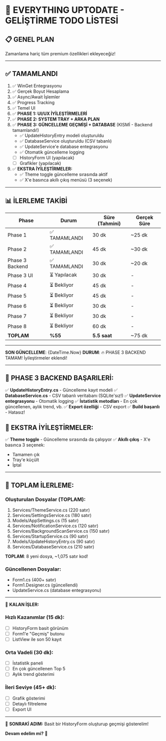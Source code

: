 ﻿# 🎯 EVERYTHING UPTODATE - GELİŞTİRME TODO LİSTESİ

## 📋 GENEL PLAN
Zamanlama hariç tüm premium özellikleri ekleyeceğiz!

---

## ✅ TAMAMLANDI
1. ✅ WinGet Entegrasyonu
2. ✅ Gerçek Boyut Hesaplama
3. ✅ Async/Await İşlemler
4. ✅ Progress Tracking
5. ✅ Temel UI
6. ✅ **PHASE 1: UI/UX İYİLEŞTİRMELERİ**
7. ✅ **PHASE 2: SYSTEM TRAY + ARKA PLAN**
8. ✅ **PHASE 3: GÜNCELLEME GEÇMİŞİ + DATABASE** (KISMİ - Backend tamamlandı!)
   - ✅ UpdateHistoryEntry modeli oluşturuldu
   - ✅ DatabaseService oluşturuldu (CSV tabanlı)
   - ✅ UpdateService'e database entegrasyonu
   - ✅ Otomatik güncelleme logging
   - [ ] HistoryForm UI (yapılacak)
   - [ ] Grafikler (yapılacak)

9. ✅ **EKSTRA İYİLEŞTİRMELER:**
   - ✅ Theme toggle güncelleme sırasında aktif
   - ✅ X'e basınca akıllı çıkış menüsü (3 seçenek)

---

## 📊 İLERLEME TAKİBİ

| Phase | Durum | Süre (Tahmini) | Gerçek Süre |
|-------|-------|----------------|-------------|
| Phase 1 | ✅ TAMAMLANDI | 30 dk | ~25 dk |
| Phase 2 | ✅ TAMAMLANDI | 45 dk | ~30 dk |
| Phase 3 Backend | ✅ TAMAMLANDI | 30 dk | ~20 dk |
| Phase 3 UI | ⏳ Yapılacak | 30 dk | - |
| Phase 4 | ⏳ Bekliyor | 45 dk | - |
| Phase 5 | ⏳ Bekliyor | 45 dk | - |
| Phase 6 | ⏳ Bekliyor | 30 dk | - |
| Phase 7 | ⏳ Bekliyor | 30 dk | - |
| Phase 8 | ⏳ Bekliyor | 60 dk | - |
| **TOPLAM** | **%55** | **5.5 saat** | ~75 dk |

---

**SON GÜNCELLEME**: {DateTime.Now}
**DURUM**: 🔥 PHASE 3 BACKEND TAMAM! İyileştirmeler eklendi!

---

## 🎉 PHASE 3 BACKEND BAŞARILERİ:

✅ **UpdateHistoryEntry.cs** - Güncelleme kayıt modeli
✅ **DatabaseService.cs** - CSV tabanlı veritabanı (SQLite'sız!)
✅ **UpdateService entegrasyonu** - Otomatik logging
✅ **İstatistik metodları** - En çok güncellenen, aylık trend, vb.
✅ **Export özelliği** - CSV export
✅ **Build başarılı** - Hatasız!

## 🎯 EKSTRA İYİLEŞTİRMELER:

✅ **Theme toggle** - Güncelleme sırasında da çalışıyor
✅ **Akıllı çıkış** - X'e basınca 3 seçenek:
   - Tamamen çık
   - Tray'e küçült
   - İptal

---

## 📝 TOPLAM İLERLEME:

### Oluşturulan Dosyalar (TOPLAM):
1. Services/ThemeService.cs (220 satır)
2. Services/SettingsService.cs (180 satır)  
3. Models/AppSettings.cs (15 satır)
4. Services/NotificationService.cs (120 satır)
5. Services/BackgroundScanService.cs (150 satır)
6. Services/StartupService.cs (90 satır)
7. Models/UpdateHistoryEntry.cs (90 satır)
8. Services/DatabaseService.cs (210 satır)

**TOPLAM**: 8 yeni dosya, ~1,075 satır kod!

### Güncellenen Dosyalar:
- Form1.cs (400+ satır)
- Form1.Designer.cs (güncellendi)
- UpdateService.cs (database entegrasyonu)

---

🎯 **KALAN İŞLER:**

### Hızlı Kazanımlar (15 dk):
- [ ] HistoryForm basit görünüm
- [ ] Form1'e "Geçmiş" butonu
- [ ] ListView ile son 50 kayıt

### Orta Vadeli (30 dk):
- [ ] İstatistik paneli
- [ ] En çok güncellenen Top 5
- [ ] Aylık trend gösterimi

### İleri Seviye (45+ dk):
- [ ] Grafik gösterimi
- [ ] Detaylı filtreleme
- [ ] Export UI

---

🚀 **SONRAKİ ADIM:** Basit bir HistoryForm oluşturup geçmişi gösterelim! 

**Devam edelim mi?** 💪
